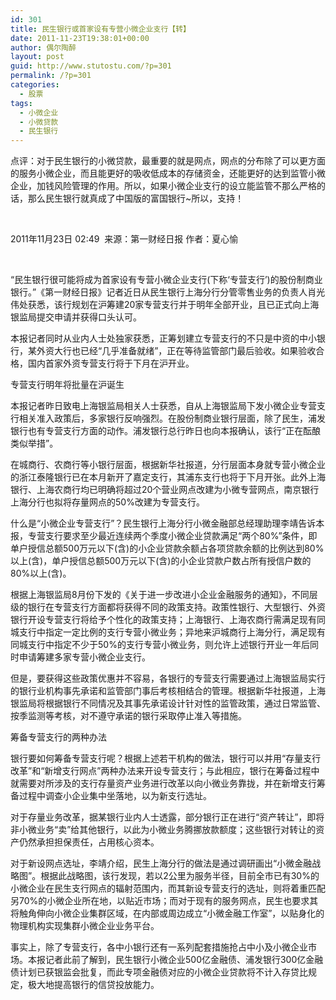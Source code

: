 ```yaml
---
id: 301
title: 民生银行或首家设有专营小微企业支行【转】
date: 2011-11-23T19:38:01+00:00
author: 偶尔陶醉
layout: post
guid: http://www.stutostu.com/?p=301
permalink: /?p=301
categories:
  - 股票
tags:
  - 小微企业
  - 小微贷款
  - 民生银行
---
```

点评：对于民生银行的小微贷款，最重要的就是网点，网点的分布除了可以更方面的服务小微企业，而且能更好的吸收低成本的存储资金，还能更好的达到监管小微企业，加钱风险管理的作用。所以，如果小微企业支行的设立能监管不那么严格的话，那么民生银行就真成了中国版的富国银行~所以，支持！

&nbsp;

2011年11月23日 02:49  来源：第一财经日报 作者：夏心愉

&nbsp;

“民生银行很可能将成为首家设有专营小微企业支行(下称‘专营支行’)的股份制商业银行。”《第一财经日报》记者近日从民生银行上海分行分管零售业务的负责人肖光伟处获悉，该行规划在沪筹建20家专营支行并于明年全部开业，且已正式向上海银监局提交申请并获得口头认可。

本报记者同时从业内人士处独家获悉，正筹划建立专营支行的不只是中资的中小银行，某外资大行也已经“几乎准备就绪”，正在等待监管部门最后验收。如果验收合格，国内首家外资专营支行将于下月在沪开业。



专营支行明年将批量在沪诞生

本报记者昨日致电上海银监局相关人士获悉，自从上海银监局下发小微企业专营支行相关准入政策后，多家银行反响强烈。在股份制商业银行层面，除了民生，浦发银行也有专营支行方面的动作。浦发银行总行昨日也向本报确认，该行“正在酝酿类似举措”。

在城商行、农商行等小银行层面，根据新华社报道，分行层面本身就专营小微企业的浙江泰隆银行已在本月新开了嘉定支行，其浦东支行也将于下月开张。此外上海银行、上海农商行均已明确将超过20个营业网点改建为小微专营网点，南京银行上海分行也拟将存量网点的50%改建为专营支行。

什么是“小微企业专营支行”？民生银行上海分行小微金融部总经理助理李靖告诉本报，专营支行要求至少最近连续两个季度小微企业贷款满足“两个80%”条件，即单户授信总额500万元以下(含)的小企业贷款余额占各项贷款余额的比例达到80%以上(含)，单户授信总额500万元以下(含)的小企业贷款户数占所有授信户数的80%以上(含)。

根据上海银监局8月份下发的《关于进一步改进小企业金融服务的通知》，不同层级的银行在专营支行方面都将获得不同的政策支持。政策性银行、大型银行、外资银行开设专营支行将给予个性化的政策支持；上海银行、上海农商行需满足现有同城支行中指定一定比例的支行专营小微业务；异地来沪城商行上海分行，满足现有同城支行中指定不少于50%的支行专营小微业务，则允许上述银行开业一年后同时申请筹建多家专营小微企业支行。

但是，要获得这些政策优惠并不容易，各银行的专营支行需要通过上海银监局实行的银行业机构事先承诺和监管部门事后考核相结合的管理。根据新华社报道，上海银监局将根据银行不同情况及其事先承诺设计针对性的监管政策，通过日常监管、按季监测等考核，对不遵守承诺的银行采取停止准入等措施。

筹备专营支行的两种办法

银行要如何筹备专营支行呢？根据上述若干机构的做法，银行可以并用“存量支行改革”和“新增支行网点”两种办法来开设专营支行；与此相应，银行在筹备过程中就需要对所涉及的支行存量资产业务进行改革以向小微业务靠拢，并在新增支行筹备过程中调查小企业集中坐落地，以为新支行选址。

对于存量业务改革，据某银行业内人士透露，部分银行正在进行“资产转让”，即将非小微业务“卖”给其他银行，以此为小微业务腾挪放款额度；这些银行对转让的资产仍然承担担保责任，占用核心资本。

对于新设网点选址，李靖介绍，民生上海分行的做法是通过调研画出“小微金融战略图”。根据此战略图，该行发现，若以2公里为服务半径，目前全市已有30%的小微企业在民生支行网点的辐射范围内，而其新设专营支行的选址，则将着重匹配另70%的小微企业所在地，以贴近市场；而对于现有的服务网点，民生也要求其将触角伸向小微企业集群区域，在内部或周边成立“小微金融工作室”，以贴身化的物理机构实现集群小微企业业务平台。

事实上，除了专营支行，各中小银行还有一系列配套措施抢占中小及小微企业市场。本报记者此前了解到，民生银行小微企业500亿金融债、浦发银行300亿金融债计划已获银监会批复，而此专项金融债对应的小微企业贷款将不计入存贷比规定，极大地提高银行的信贷投放能力。